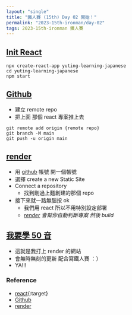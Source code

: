 ```yaml
---
layout: "single"
title: "鐵人賽 (15th) Day 02 開始！"
permalink: "2023-15th-ironman/day-02"
tags: 2023-15th-ironman 鐵人賽
---
```


## [Init React](https://create-react-app.dev/docs/getting-started)

```
npx create-react-app yuting-learning-japanese
cd yuting-learning-japanese
npm start

```

## [Github](https://github.com/)

- 建立 remote repo 
- 把上面 那個 react 專案推上去

```
git remote add origin {remote repo}
git branch -M main
git push -u origin main
```

## [render](https://render.com/)

- 用 [github](https://github.com/) 帳號 開一個帳號
- 選擇 create a new Static Site
- Connect a repository
   - 找到剛過上麵創建的那個 repo
- 接下來就一路無腦按 ok
  - 我們用 react 所以不用特別設定部署
  - *[render](https://render.com/) 會幫你自動判斷專案 然後 build*


## [我要學 50 音](https://tim-learning-japanese.onrender.com/)

- 這就是我打上 render 的網站
- 會無時無刻的更新 配合寫鐵人賽 ：）
- YA!!!

### Reference

- [react](https://create-react-app.dev/docs/getting-started){:target}
- [Github](https://github.com/)
- [render](https://render.com/)